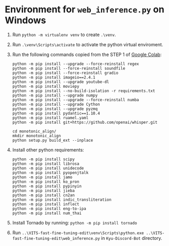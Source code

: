 # Environment for `web_inference.py` on Windows

1. Run `python -m virtualenv venv` to create `.\venv`.

2. Run `.\venv\Scripts\activate` to activate the python virtual enviroment.

3. Run the following commands copied from the STEP 1 of [Google Colab](https://colab.research.google.com/drive/1pn1xnFfdLK63gVXDwV4zCXfVeo8c-I-0?usp=sharing):
    ```
    python -m pip install --upgrade --force-reinstall regex
    python -m pip install --force-reinstall soundfile
    python -m pip install --force-reinstall gradio
    python -m pip install imageio==2.4.1
    python -m pip install --upgrade youtube-dl
    python -m pip install moviepy
    python -m pip install --no-build-isolation -r requirements.txt
    python -m pip install --upgrade numpy
    python -m pip install --upgrade --force-reinstall numba
    python -m pip install --upgrade Cython
    python -m pip install --upgrade pyzmq
    python -m pip install pydantic==1.10.4
    python -m pip install ruamel.yaml
    python -m pip install git+https://github.com/openai/whisper.git

    cd monotonic_align/
    mkdir monotonic_align
    python setup.py build_ext --inplace
    ```

4. Install other python requirements:
    ```
    python -m pip install scipy
    python -m pip install librosa
    python -m pip install unidecode
    python -m pip install pyopenjtalk
    python -m pip install jamo
    python -m pip install ko_pron
    python -m pip install pypinyin
    python -m pip install jieba
    python -m pip install cn2an
    python -m pip install indic_transliteration
    python -m pip install inflect
    python -m pip install eng-to-ipa
    python -m pip install num_thai
    ```

5. Install Tornado by running: `python -m pip install tornado`

6. Run `..\VITS-fast-fine-tuning-edit\venv\Scripts\python.exe ..\VITS-fast-fine-tuning-edit\web_inference.py` in `Kyu-Discord-Bot` directory.
